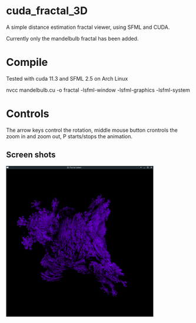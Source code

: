 # cuda_fractal_3D
A simple distance estimation fractal viewer, using SFML and CUDA.

Currently only the mandelbulb fractal has been added. 

# Compile 
Tested with cuda 11.3 and SFML 2.5 on Arch Linux

nvcc mandelbulb.cu -o fractal -lsfml-window  -lsfml-graphics -lsfml-system 

# Controls
The arrow keys control the rotation, middle mouse button crontrols the zoom in and zoom out, P starts/stops the animation.

## Screen shots
<img src="mandelbulb.png" alt="drawing" width="400"/>

